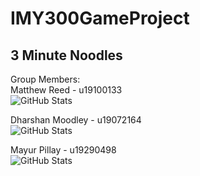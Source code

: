 # IMY300GameProject
## 3 Minute Noodles

Group Members: <br/> 
Matthew Reed - u19100133  <br/>
![GitHub Stats](https://github-readme-stats.vercel.app/api?username=MattReed-ZA&theme=radical) <br />

Dharshan Moodley - u19072164 <br/>
![GitHub Stats](https://github-readme-stats.vercel.app/api?username=DMoodley01&theme=radical) <br />

Mayur Pillay - u19290498 <br/>
![GitHub Stats](https://github-readme-stats.vercel.app/api?username=mp-github-acc&theme=radical) <br />

